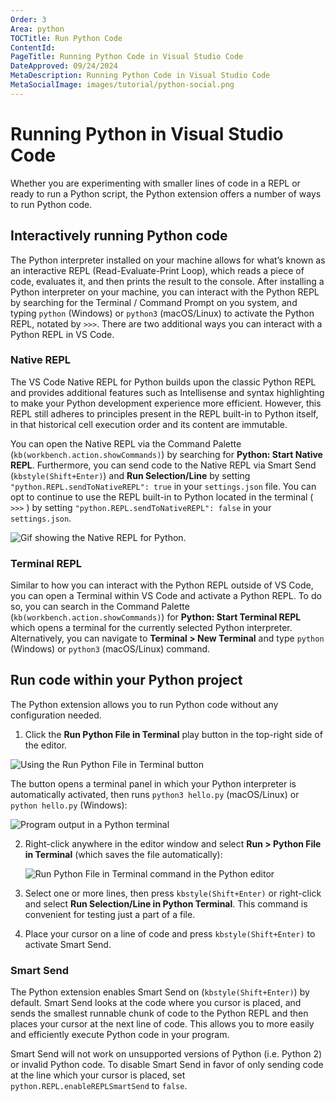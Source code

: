 ```yaml
---
Order: 3
Area: python
TOCTitle: Run Python Code
ContentId:
PageTitle: Running Python Code in Visual Studio Code
DateApproved: 09/24/2024
MetaDescription: Running Python Code in Visual Studio Code
MetaSocialImage: images/tutorial/python-social.png
---
```


# Running Python in Visual Studio Code

Whether you are experimenting with smaller lines of code in a REPL or ready to run a Python script, the Python extension offers a number of ways to run Python code.

## Interactively running Python code

The Python interpreter installed on your machine allows for what’s known as an interactive REPL (Read-Evaluate-Print Loop), which reads a piece of code, evaluates it, and then prints the result to the console. After installing a Python interpreter on your machine, you can interact with the Python REPL by searching for the Terminal / Command Prompt on you system, and typing `python` (Windows) or `python3` (macOS/Linux) to activate the Python REPL, notated by `>>>`. There are two additional ways you can interact with a Python REPL in VS Code.

### Native REPL

The VS Code Native REPL for Python builds upon the classic Python REPL and provides additional features such as Intellisense and syntax highlighting to make your Python development experience more efficient. However, this REPL still adheres to principles present in the REPL built-in to Python itself, in that historical cell execution order and its content are immutable. 

You can open the Native REPL via the Command Palette (`kb(workbench.action.showCommands)`) by searching for **Python: Start Native REPL**. Furthermore, you can send code to the Native REPL via Smart Send (`kbstyle(Shift+Enter)`) and **Run Selection/Line** by setting `"python.REPL.sendToNativeREPL": true` in your `settings.json` file. You can opt to continue to use the REPL built-in to Python located in the terminal ( `>>>` ) by setting `"python.REPL.sendToNativeREPL": false` in your `settings.json`.

![Gif showing the Native REPL for Python.](/docs/python/images/shared/native-repl-demo.gif)

### Terminal REPL

Similar to how you can interact with the Python REPL outside of VS Code, you can open a Terminal within VS Code and activate a Python REPL. To do so, you can search in the Command Palette (`kb(workbench.action.showCommands)`) for **Python: Start Terminal REPL** which opens a terminal for the currently selected Python interpreter. Alternatively, you can navigate to **Terminal > New Terminal** and type `python` (Windows) or `python3` (macOS/Linux) command.

## Run code within your Python project

The Python extension allows you to run Python code without any configuration needed.

1. Click the **Run Python File in Terminal** play button in the top-right side of the editor.

![Using the Run Python File in Terminal button](images/tutorial/run-python-file-in-terminal-button.png)

The button opens a terminal panel in which your Python interpreter is automatically activated, then runs `python3 hello.py` (macOS/Linux) or `python hello.py` (Windows):

![Program output in a Python terminal](images/tutorial/output-in-terminal.png)

2. Right-click anywhere in the editor window and select **Run > Python File in Terminal** (which saves the file automatically):

   ![Run Python File in Terminal command in the Python editor](images/tutorial/run-python-file-in-terminal.png)

3. Select one or more lines, then press `kbstyle(Shift+Enter)` or right-click and select **Run Selection/Line in Python Terminal**. This command is convenient for testing just a part of a file.

4. Place your cursor on a line of code and press `kbstyle(Shift+Enter)` to activate Smart Send.

### Smart Send

The Python extension enables Smart Send on (`kbstyle(Shift+Enter)`) by default. Smart Send looks at the code where you cursor is placed, and sends the smallest runnable chunk of code to the Python REPL and then places your cursor at the next line of code. This allows you to more easily and efficiently execute Python code in your program.

Smart Send will not work on unsupported versions of Python (i.e. Python 2) or invalid Python code. To disable Smart Send in favor of only sending code at the line which your cursor is placed, set `python.REPL.enableREPLSmartSend` to `false`.
